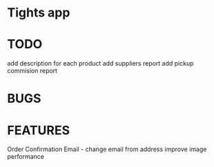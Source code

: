 # Tights app

# TODO
add description for each product
add suppliers report
add pickup commision report

# BUGS

# FEATURES
Order Confirmation Email - change email from address
improve image performance